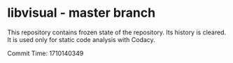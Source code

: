 # libvisual - master branch

This repository contains frozen state of the repository.
Its history is cleared. It is used only for static code
analysis with Codacy.

Commit Time: 1710140349